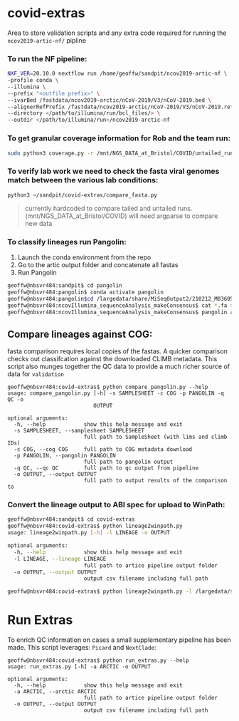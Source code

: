 # covid-extras

Area to store validation scripts and any extra code required for running the `ncov2019-artic-nf/` pipline

### To run the NF pipeline:

```bash
NXF_VER=20.10.0 nextflow run /home/geoffw/sandpit/ncov2019-artic-nf \
-profile conda \
--illumina \
--prefix "<outfile prefix>" \
--ivarBed /fastdata/ncov2019-arctic/nCoV-2019/V3/nCoV-2019.bed \
--alignerRefPrefix /fastdata/ncov2019-arctic/nCoV-2019/V3/nCoV-2019.reference.fasta \
--directory </path/to/illumina/run/bcl_files/> \
--outdir </path/to/illumina/run>/ncov2019-arctic-nf
```

### To get granular coverage information for Rob and the team run:

```bash
sudo python3 coverage.py -r /mnt/NGS_DATA_at_Bristol/COVID/untailed_runs_1_and_2/
```

### To verify lab work we need to check the fasta viral genomes match between the various lab conditions:
```
python3 ~/sandpit/covid-extras/compare_fasta.py
```
>currently hardcoded to compare tailed and untailed runs. (mnt/NGS_DATA_at_Bristol/COVID) will need argparse  to compare new data

### To classify lineages run Pangolin:
1. Launch the conda environment from the repo
2. Go to the artic output folder and concatenate all fastas
3. Run Pangolin

```bash
geoffw@nbsvr484:sandpit$ cd pangolin
geoffw@nbsvr484:pangolin$ conda activate pangolin
geoffw@nbsvr484:pangolin$cd /largedata/share/MiSeqOutput2/210212_M03605_0232_000000000-JH582/ncov2019-arctic-nf/ncovIllumina_sequenceAnalysis_makeConsensus
geoffw@nbsvr484:ncovIllumina_sequenceAnalysis_makeConsensus$ cat *.fa > all_tailed_run1.fa
geoffw@nbsvr484:ncovIllumina_sequenceAnalysis_makeConsensus$ pangolin all_tailed_run1.fa
```

## Compare lineages against COG:
fasta comparison requires local copies of the fastas.
A quicker comparison checks out classifcation against the downloaded CLIMB metadata. This script also munges together the QC data to provide a much richer source of data for `validation`

```
geoffw@nbsvr484:covid-extras$ python compare_pangolin.py --help
usage: compare_pangolin.py [-h] -s SAMPLESHEET -c COG -p PANGOLIN -q QC -o
                           OUTPUT

optional arguments:
  -h, --help            show this help message and exit
  -s SAMPLESHEET, --samplesheet SAMPLESHEET
                        full path to SampleSheet (with lims and climb IDs)
  -c COG, --cog COG     full path to COG metadata download
  -p PANGOLIN, --pangolin PANGOLIN
                        full path to pangolin output
  -q QC, --qc QC        full path to qc output from pipeline
  -o OUTPUT, --output OUTPUT
                        full path to output results of the comparison to
```

### Convert the lineage output to ABI spec for upload to WinPath:


```bash
geoffw@nbsvr484:sandpit$ cd covid-extras
geoffw@nbsvr484:covid-extras$ python lineage2winpath.py
usage: lineage2winpath.py [-h] -l LINEAGE -o OUTPUT

optional arguments:
  -h, --help            show this help message and exit
  -l LINEAGE, --lineage LINEAGE
                        full path to artice pipeline output folder
  -o OUTPUT, --output OUTPUT
                        output csv filename including full path

geoffw@nbsvr484:covid-extras$ python lineage2winpath.py -l /largedata/share/MiSeqOutput2/210212_M03605_0232_000000000-JH582/ncov2019-arctic-nf/ncovIllumina_sequenceAnalysis_makeConsensus/lineage_report.csv -o /largedata/share/MiSeqOutput2/210212_M03605_0232_000000000-JH582/ncov2019-arctic-nf/ncovIllumina_sequenceAnalysis_makeConsensus/testy_test.txt
```

# Run Extras

To enrich QC information on cases a small supplementary pipeline has been made. This script leverages: `Picard` and `NextClade`:

```
geoffw@nbsvr484:covid-extras$ python run_extras.py --help
usage: run_extras.py [-h] -a ARCTIC -o OUTPUT

optional arguments:
  -h, --help            show this help message and exit
  -a ARCTIC, --arctic ARCTIC
                        full path to artice pipeline output folder
  -o OUTPUT, --output OUTPUT
                        output csv filename including full path
```